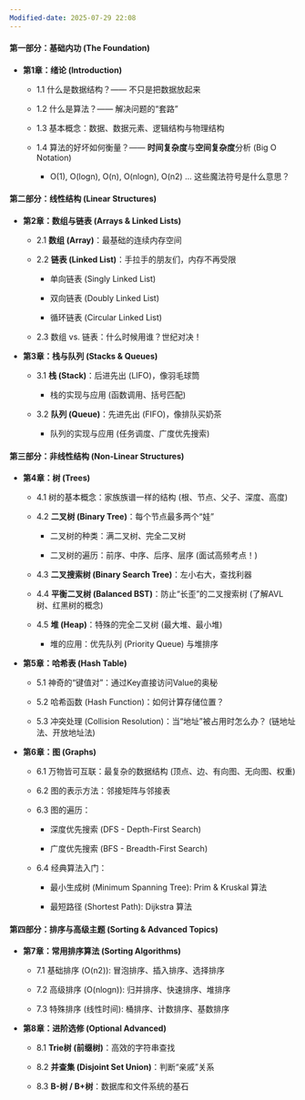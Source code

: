 ```yaml
---
Modified-date: 2025-07-29 22:08
---
```


#### **第一部分：基础内功 (The Foundation)**

- **第1章：绪论 (Introduction)**
    
    - 1.1 什么是数据结构？—— 不只是把数据放起来
        
    - 1.2 什么是算法？—— 解决问题的“套路”
        
    - 1.3 基本概念：数据、数据元素、逻辑结构与物理结构
        
    - 1.4 算法的好坏如何衡量？—— **时间复杂度**与**空间复杂度**分析 (Big O Notation)
        
        - O(1), O(logn), O(n), O(nlogn), O(n2) ... 这些魔法符号是什么意思？
            

#### **第二部分：线性结构 (Linear Structures)**

- **第2章：数组与链表 (Arrays & Linked Lists)**
    
    - 2.1 **数组 (Array)**：最基础的连续内存空间
        
    - 2.2 **链表 (Linked List)**：手拉手的朋友们，内存不再受限
        
        - 单向链表 (Singly Linked List)
            
        - 双向链表 (Doubly Linked List)
            
        - 循环链表 (Circular Linked List)
            
    - 2.3 数组 vs. 链表：什么时候用谁？世纪对决！
        
- **第3章：栈与队列 (Stacks & Queues)**
    
    - 3.1 **栈 (Stack)**：后进先出 (LIFO)，像羽毛球筒
        
        - 栈的实现与应用 (函数调用、括号匹配)
            
    - 3.2 **队列 (Queue)**：先进先出 (FIFO)，像排队买奶茶
        
        - 队列的实现与应用 (任务调度、广度优先搜索)
            

#### **第三部分：非线性结构 (Non-Linear Structures)**

- **第4章：树 (Trees)**
    
    - 4.1 树的基本概念：家族族谱一样的结构 (根、节点、父子、深度、高度)
        
    - 4.2 **二叉树 (Binary Tree)**：每个节点最多两个“娃”
        
        - 二叉树的种类：满二叉树、完全二叉树
            
        - 二叉树的遍历：前序、中序、后序、层序 (面试高频考点！)
            
    - 4.3 **二叉搜索树 (Binary Search Tree)**：左小右大，查找利器
        
    - 4.4 **平衡二叉树 (Balanced BST)**：防止“长歪”的二叉搜索树 (了解AVL树、红黑树的概念)
        
    - 4.5 **堆 (Heap)**：特殊的完全二叉树 (最大堆、最小堆)
        
        - 堆的应用：优先队列 (Priority Queue) 与堆排序
            
- **第5章：哈希表 (Hash Table)**
    
    - 5.1 神奇的“键值对”：通过Key直接访问Value的奥秘
        
    - 5.2 哈希函数 (Hash Function)：如何计算存储位置？
        
    - 5.3 冲突处理 (Collision Resolution)：当“地址”被占用时怎么办？ (链地址法、开放地址法)
        
- **第6章：图 (Graphs)**
    
    - 6.1 万物皆可互联：最复杂的数据结构 (顶点、边、有向图、无向图、权重)
        
    - 6.2 图的表示方法：邻接矩阵与邻接表
        
    - 6.3 图的遍历：
        
        - 深度优先搜索 (DFS - Depth-First Search)
            
        - 广度优先搜索 (BFS - Breadth-First Search)
            
    - 6.4 经典算法入门：
        
        - 最小生成树 (Minimum Spanning Tree): Prim & Kruskal 算法
            
        - 最短路径 (Shortest Path): Dijkstra 算法
            

#### **第四部分：排序与高级主题 (Sorting & Advanced Topics)**

- **第7章：常用排序算法 (Sorting Algorithms)**
    
    - 7.1 基础排序 (O(n2)): 冒泡排序、插入排序、选择排序
        
    - 7.2 高级排序 (O(nlogn)): 归并排序、快速排序、堆排序
        
    - 7.3 特殊排序 (线性时间): 桶排序、计数排序、基数排序
        
- **第8章：进阶选修 (Optional Advanced)**
    
    - 8.1 **Trie树 (前缀树)**：高效的字符串查找
        
    - 8.2 **并查集 (Disjoint Set Union)**：判断“亲戚”关系
        
    - 8.3 **B-树 / B+树**：数据库和文件系统的基石